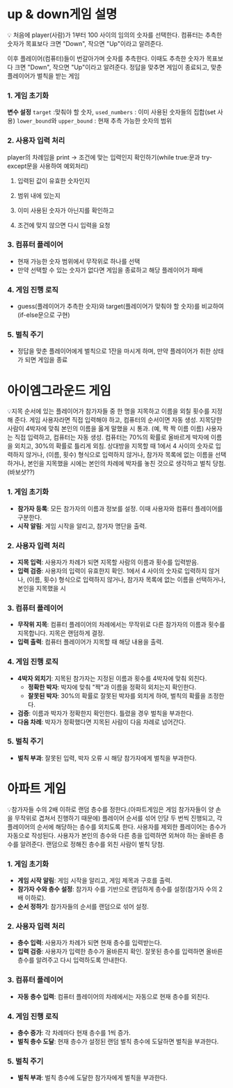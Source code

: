 # up & down게임 설명

<aside>
💡 처음에 player(사람)가 1부터 100 사이의 임의의 숫자를 선택한다.  
컴퓨터는 추측한 숫자가 목표보다 크면 "Down", 작으면 "Up"이라고 알려준다.

이후 플레이어(컴퓨터)들이 번갈아가며 숫자를 추측한다. 이때도 추측한 숫자가 목표보다 크면 "Down", 작으면 "Up"이라고 알려준다.
정답을 맞추면 게임이 종료되고, 맞춘 플레이어가 벌칙을 받는 게임

</aside>

### 1. 게임 초기화

**변수 설정**
`target`  :맞춰야 할 숫자, 
`used_numbers` : 이미 사용된 숫자들의 집합(set 사용)
`lower_bound`와 `upper_bound`  : 현재 추측 가능한 숫자의 범위

### 2. 사용자 입력 처리

player의 차례임을 print → 조건에 맞는 입력인지 확인하기(while true:문과 try-except문을 사용하여 예외처리)

1) 입력된 값이 유효한 숫자인지

2) 범위 내에 있는지

3) 이미 사용된 숫자가 아닌지를 확인하고

4) 조건에 맞지 않으면 다시 입력을 요청

### 3. 컴퓨터 플레이어

- 현재 가능한 숫자 범위에서 무작위로 하나를 선택
- 만약 선택할 수 있는 숫자가 없다면 게임을 종료하고 해당 플레이어가 패배

### 4. 게임 진행 로직

- guess(플레이어가 추측한 숫자)와 target(플레이어가 맞춰야 할 숫자)를 비교하여(if-else문으로 구현)

### 5. 벌칙 주기

- 정답을 맞춘 플레이어에게 벌칙으로 1잔을 마시게 하며, 만약 플레이어가 취한 상태가 되면 게임을 종료


# 아이엠그라운드 게임

💡지목 순서에 있는 플레이어가 참가자들 중 한 명을 지목하고 이름을 외칠 횟수를 지정해 준다. 게임 사용자라면 직접 입력해야 하고, 컴퓨터의 순서이면 자동 생성. 지목당한 사람이 4박자에 맞춰 본인의 이름을 옳게 말했을 시 통과. (예, 짝 짝 이름 이름) 사용자는 직접 입력하고, 컴퓨터는 자동 생성. 컴퓨터는 70%의 확률로 올바르게 박자에 이름을 외치고, 30%의 확률로 틀리게 외침. 상대방을 지목할 때 1에서 4 사이의 숫자로 입력하지 않거나, (이름, 횟수) 형식으로 입력하지 않거나, 참가자 목록에 없는 이름을 선택하거나, 본인을 지목했을 시에는 본인의 차례에 박자를 놓친 것으로 생각하고 벌칙 당첨. (바보샷??)

### 1. 게임 초기화

- **참가자 등록**: 모든 참가자의 이름과 정보를 설정. 이때 사용자와 컴퓨터 플레이어를 구분한다.
- **시작 알림**: 게임 시작을 알리고, 참가자 명단을 출력.

### 2. 사용자 입력 처리

- **지목 입력**: 사용자가 차례가 되면 지목할 사람의 이름과 횟수를 입력받음.
- **입력 검증**: 사용자의 입력이 유효한지 확인.  1에서 4 사이의 숫자로 입력하지 않거나, (이름, 횟수) 형식으로 입력하지 않거나, 참가자 목록에 없는 이름을 선택하거나, 본인을 지목했을 시

### 3. 컴퓨터 플레이어

- **무작위 지목**: 컴퓨터 플레이어의 차례에서는 무작위로 다른 참가자의 이름과 횟수를 지목합니다. 지목은 랜덤하게 결정.
- **입력 출력**: 컴퓨터 플레이어가 지목할 때 해당 내용을 출력.

### 4. 게임 진행 로직

- **4박자 외치기**: 지목된 참가자는 지정된 이름과 횟수를 4박자에 맞춰 외친다.
    - **정확한 박자**: 박자에 맞춰 "짝"과 이름을 정확히 외치는지 확인한다.
    - **잘못된 박자**:  30%의 확률로 잘못된 박자를 외치게 하여, 벌칙의 확률을 조정한다.
- **검증**: 이름과 박자가 정확한지 확인한다. 틀렸을 경우 벌칙을 부과한다.
- **다음 차례**: 박자가 정확했다면 지목된 사람이 다음 차례로 넘어간다.

### 5. 벌칙 주기

- **벌칙 부과**: 잘못된 입력, 박자 오류 시 해당 참가자에게 벌칙을 부과한다.

# 아파트 게임

💡참가자들 수의 2배 이하로 랜덤 층수를 정한다.(아파트게임은 게임 참가자들이 양 손을 무작위로 겹쳐서 진행하기 때문에) 플레이어 순서를 섞어 인당 두 번씩 진행되고, 각 플레이어의 순서에 해당하는 층수를 외치도록 한다. 사용자를 제외한 플레이어는 층수가 자동으로 작성된다. 사용자가 본인의 층수와 다른 층을 입력하면 외쳐야 하는 올바른 층수를 알려준다. 랜덤으로 정해진 층수를 외친 사람이 벌칙 당첨.

### 1. 게임 초기화

- **게임 시작 알림**: 게임 시작을 알리고, 게임 제목과 구호를 출력.
- **참가자 수와 층수 설정**: 참가자 수를 기반으로 랜덤하게 층수를 설정(참가자 수의 2배 이하로).
- **순서 정하기**: 참가자들의 순서를 랜덤으로 섞어 설정.

### 2. 사용자 입력 처리

- **층수 입력**: 사용자가 차례가 되면 현재 층수를 입력받는다.
- **입력 검증**: 사용자가 입력한 층수가 올바른지 확인. 잘못된 층수를 입력하면 올바른 층수를 알려주고 다시 입력하도록 안내한다.

### 3. 컴퓨터 플레이어

- **자동 층수 입력**: 컴퓨터 플레이어의 차례에서는 자동으로 현재 층수를 외친다.

### 4. 게임 진행 로직

- **층수 증가**: 각 차례마다 현재 층수를 1씩 증가.
- **벌칙 층수 도달**: 현재 층수가 설정된 랜덤 벌칙 층수에 도달하면 벌칙을 부과한다.

### 5. 벌칙 주기

- **벌칙 부과**: 벌칙 층수에 도달한 참가자에게 벌칙을 부과한다.

